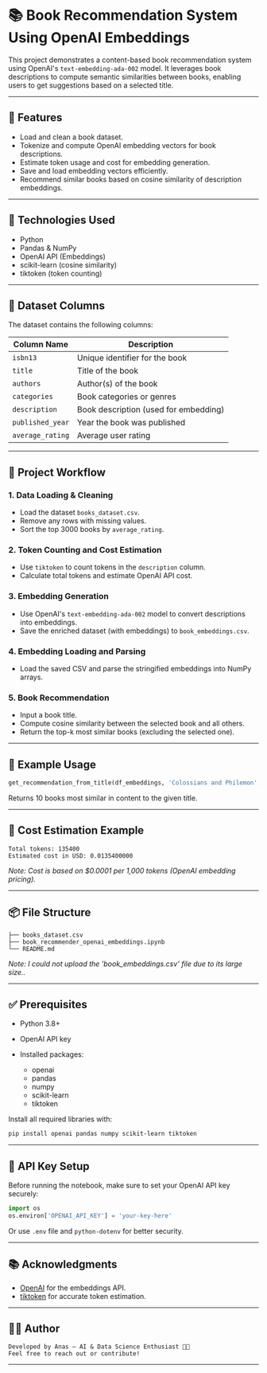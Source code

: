 # 📚 Book Recommendation System Using OpenAI Embeddings

This project demonstrates a content-based book recommendation system using OpenAI's `text-embedding-ada-002` model. It leverages book descriptions to compute semantic similarities between books, enabling users to get suggestions based on a selected title.

---

## 🚀 Features

- Load and clean a book dataset.
- Tokenize and compute OpenAI embedding vectors for book descriptions.
- Estimate token usage and cost for embedding generation.
- Save and load embedding vectors efficiently.
- Recommend similar books based on cosine similarity of description embeddings.

---

## 🧠 Technologies Used

- Python
- Pandas & NumPy
- OpenAI API (Embeddings)
- scikit-learn (cosine similarity)
- tiktoken (token counting)

---

## 📁 Dataset Columns

The dataset contains the following columns:

| Column Name        | Description                          |
|--------------------|--------------------------------------|
| `isbn13`           | Unique identifier for the book       |
| `title`            | Title of the book                    |
| `authors`          | Author(s) of the book                |
| `categories`       | Book categories or genres            |
| `description`      | Book description (used for embedding)|
| `published_year`   | Year the book was published          |
| `average_rating`   | Average user rating                  |

---

## 🧩 Project Workflow

### 1. **Data Loading & Cleaning**

- Load the dataset `books_dataset.csv`.
- Remove any rows with missing values.
- Sort the top 3000 books by `average_rating`.

### 2. **Token Counting and Cost Estimation**

- Use `tiktoken` to count tokens in the `description` column.
- Calculate total tokens and estimate OpenAI API cost.

### 3. **Embedding Generation**

- Use OpenAI's `text-embedding-ada-002` model to convert descriptions into embeddings.
- Save the enriched dataset (with embeddings) to `book_embeddings.csv`.

### 4. **Embedding Loading and Parsing**

- Load the saved CSV and parse the stringified embeddings into NumPy arrays.

### 5. **Book Recommendation**

- Input a book title.
- Compute cosine similarity between the selected book and all others.
- Return the top-k most similar books (excluding the selected one).

---

## 🧪 Example Usage

```python
get_recommendation_from_title(df_embeddings, 'Colossians and Philemon', 10)
```
Returns 10 books most similar in content to the given title.

---

## 💸 Cost Estimation Example

```text
Total tokens: 135400
Estimated cost in USD: 0.0135400000
```

*Note: Cost is based on \$0.0001 per 1,000 tokens (OpenAI embedding pricing).*

---

## 📦 File Structure

```
├── books_dataset.csv
├── book_recommender_openai_embeddings.ipynb
└── README.md
```
*Note: I could not upload the 'book_embeddings.csv' file due to its large size..*

---

## ✅ Prerequisites

* Python 3.8+
* OpenAI API key
* Installed packages:

  * openai
  * pandas
  * numpy
  * scikit-learn
  * tiktoken

Install all required libraries with:

```bash
pip install openai pandas numpy scikit-learn tiktoken
```

---

## 🔐 API Key Setup

Before running the notebook, make sure to set your OpenAI API key securely:

```python
import os
os.environ['OPENAI_API_KEY'] = 'your-key-here'
```

Or use `.env` file and `python-dotenv` for better security.

---

## 📚 Acknowledgments

* [OpenAI](https://platform.openai.com/docs/guides/embeddings) for the embeddings API.
* [tiktoken](https://github.com/openai/tiktoken) for accurate token estimation.

---

## 🧑‍💻 Author
```
Developed by Anas – AI & Data Science Enthusiast 👨‍💻
Feel free to reach out or contribute!

```

---
